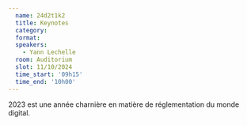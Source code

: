 ```yaml
---
  name: 24d2t1k2
  title: Keynotes
  category: 
  format: 
  speakers: 
    - Yann Lechelle
  room: Auditorium
  slot: 11/10/2024
  time_start: '09h15'
  time_end: '10h00'
---
```

2023 est une année charnière en matière de réglementation du monde digital. 
